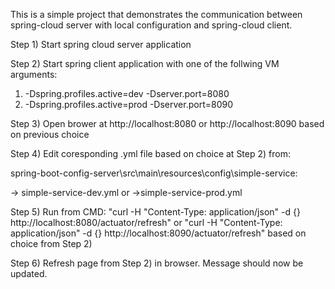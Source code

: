 This is a simple project that demonstrates the communication between spring-cloud server 
with local configuration and spring-cloud client. 

Step 1) Start spring cloud server application

Step 2) Start spring client application with one of the follwing VM arguments:

1) -Dspring.profiles.active=dev -Dserver.port=8080
2) -Dspring.profiles.active=prod -Dserver.port=8090

Step 3) Open brower at http://localhost:8080 or  http://localhost:8090 based on previous choice

Step 4) Edit coresponding .yml file based on choice at Step 2) from:

 spring-boot-config-server\src\main\resources\config\simple-service:

 -> simple-service-dev.yml
 or
 ->simple-service-prod.yml

Step 5) Run from CMD: 
"curl -H "Content-Type: application/json" -d {} http://localhost:8080/actuator/refresh"
or
"curl -H "Content-Type: application/json" -d {} http://localhost:8090/actuator/refresh"
based on choice from Step 2)

Step 6) Refresh page from Step 2) in browser.
Message should now be updated.